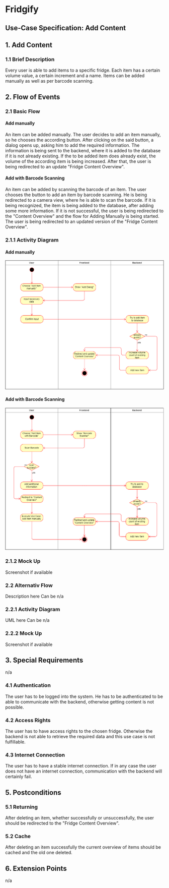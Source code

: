 # Fridgify

## Use-Case Specification: Add Content

## 1. Add Content

### 1.1 Brief Description

Every user is able to add items to a specific fridge. Each item has a certain volume value, a certain increment and a name. Items can be added manually as well as per barcode scanning.

## 2. Flow of Events

### 2.1 Basic Flow

#### Add manually

An item can be added manually. The user decides to add an item manually, so he chooses the according button. After clicking on the said button, a dialog opens up, asking him to add the required information. The information is being sent to the backend, where it is added to the database if it is not already existing. If the to be added item does already exist, the volume of the according item is being increased. After that, the user is being redirected to an update "Fridge Content Overview".

#### Add with Barcode Scanning

An item can be added by scanning the barcode of an item. The user chooses the button to add an item by barcode scanning. He is being redirected to a camera view, where he is able to scan the barcode. If it is being recognized, the item is being added to the database, after adding some more information. If it is not successful, the user is being redirected to the "Content Overview" and the flow for Adding Manually is being started. The user is being redirected to an updated version of the "Fridge Content Overview".

### 2.1.1 Activity Diagram

#### Add manually

![Add Item manually](./aim_ad.png)

#### Add with Barcode Scanning

![Add Item with Barcode](./aibc_ad.png)

### 2.1.2 Mock Up

Screenshot if available

### 2.2 Alternativ Flow

Description here
Can be n/a

### 2.2.1 Activity Diagram

UML here
Can be n/a

### 2.2.2 Mock Up

Screenshot if available

## 3. Special Requirements

n/a

### 4.1 Authentication

The user has to be logged into the system. He has to be authenticated to be able to communicate with the backend, otherwise getting content is not possible.

### 4.2 Access Rights

The user has to have access rights to the chosen fridge. Otherwise the backend is not able to retrieve the required data and this use case is not fulfillable.

### 4.3 Internet Connection

The user has to have a stable internet connection. If in any case the user does not have an internet connection, communication with the backend will certainly fail.

## 5. Postconditions

### 5.1 Returning

After deleting an item, whether successfully or unsuccessfully, the user should be redirected to the "Fridge Content Overview". 

### 5.2 Cache

After deleting an item successfully the current overview of items should be cached and the old one deleted.

## 6. Extension Points

n/a
